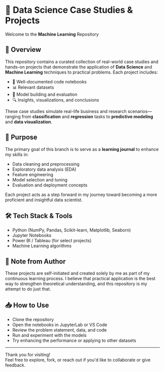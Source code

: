 # 📂 Data Science Case Studies & Projects

Welcome to the **Machine Learning** Repository

## 📌 Overview

This repository contains a curated collection of real-world case studies and hands-on projects that demonstrate the application of **Data Science** and **Machine Learning** techniques to practical problems. Each project includes:

- 📄 Well-documented code notebooks
- 📊 Relevant datasets
- 🧠 Model building and evaluation
- 🔍 Insights, visualizations, and conclusions

These case studies simulate real-life business and research scenarios—ranging from **classification** and **regression** tasks to **predictive modeling** and **data visualization**.

## 🎯 Purpose

The primary goal of this branch is to serve as a **learning journal** to enhance my skills in:

- Data cleaning and preprocessing
- Exploratory data analysis (EDA)
- Feature engineering
- Model selection and tuning
- Evaluation and deployment concepts

Each project acts as a step forward in my journey toward becoming a more proficient and insightful data scientist.

## 🛠 Tech Stack & Tools

- Python (NumPy, Pandas, Scikit-learn, Matplotlib, Seaborn)
- Jupyter Notebooks
- Power BI / Tableau (for select projects)
- Machine Learning algorithms

## 💬 Note from Author

These projects are self-initiated and created solely by me as part of my continuous learning process. I believe that practical application is the best way to strengthen theoretical understanding, and this repository is my attempt to do just that.

## 📥 How to Use

- Clone the repository
- Open the notebooks in JupyterLab or VS Code
- Review the problem statement, data, and code
- Run and experiment with the models
- Try enhancing the performance or applying to other datasets

---

Thank you for visiting!  
Feel free to explore, fork, or reach out if you'd like to collaborate or give feedback.
